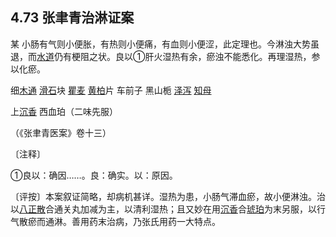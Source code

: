 ## 4.73 张聿青治淋证案

某 小肠有气则小便胀，有热则小便痛，有血则小便涩，此定理也。今淋浊大势虽退，而[水道](https://www.gmzyjc.com/read/zjs/zjs3.1.1-3-0.1.3.3.28.md)仍有梗阻之状。良以①肝火湿热有余，瘀浊不能悉化。再理湿热，参以化瘀。

细[木通](https://www.gmzyjc.com/read/bc/bc05-0.0.8.0.0.md) [滑石](https://www.gmzyjc.com/read/bc/bc05-0.0.7.0.0.md)块 [瞿麦](https://www.gmzyjc.com/read/bc/bc05-0.0.12.0.0.md) [黄柏](https://www.gmzyjc.com/read/bc/bc03-0.2.3.0.0.md)片 车前子 黑山栀 [泽泻](https://www.gmzyjc.com/read/bc/bc05-0.0.4.0.0.md) [知母](https://www.gmzyjc.com/read/bc/bc03-0.1.2.0.0.md)

上[沉香](https://www.gmzyjc.com/read/bc/bc11-0.0.9.0.0.md) 西血珀（二味先服）

（《张聿青医案》卷十三）

〔注释〕

①良以：确因……。良：确实。以：原因。

〔评按〕本案叙证简略，却病机甚详。湿热为患，小肠气滞血瘀，故小便淋浊。治以[八正散](https://www.gmzyjc.com/read/fjx/fjx10-0.5.0.0.0.md)合通关丸加减为主，以清利湿热；且又妙在用[沉香](https://www.gmzyjc.com/read/bc/bc11-0.0.9.0.0.md)合[琥珀](https://www.gmzyjc.com/read/bc/bc09-0.1.10.0.0.md)为末另服，以行气散瘀而通淋。善用药末治病，乃张氏用药一大特点。
